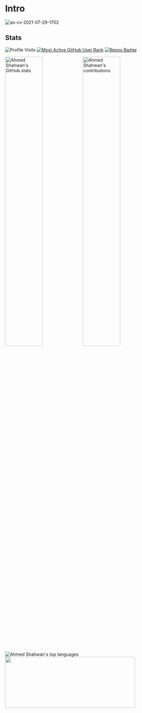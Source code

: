 <!-- # ✨ 👋 -->

# Intro

![as-cv-2021-07-29-1702](https://user-images.githubusercontent.com/6496157/128714131-82c7ea2d-12e1-447b-99a3-5dcfa422fd73.png)

## Stats

![Profile Visits](https://komarev.com/ghpvc/?username=shahwan42) [![Most Active GitHub User Rank](https://en35x4dblo21xhl.m.pipedream.net)](https://commits.top/egypt.html) [![Repos Badge](https://badges.pufler.dev/repos/shahwan42)](https://badges.pufler.dev)

<p>
  <img width="49%" src="https://github-readme-stats.vercel.app/api?username=shahwan42&count_private=true&show_icons=true" alt="Ahmed Shahwan's GitHub stats">
  <img width="49%" src="https://github-readme-streak-stats.herokuapp.com/?user=shahwan42" alt="Ahmed Shahwan's contributions" />
</p>
<p>
  <img src="https://github-readme-stats.vercel.app/api/top-langs/?username=shahwan42&layout=compact" alt="Ahmed Shahwan's top languages">
  <img src ="https://activity-graph.herokuapp.com/graph?username=shahwan42&bg_color=ffffff&color=0400ff&line=0400ff&point=03d3d&area=true&hide_border=true" width="420" height="165">
</p>
  
  
<!--
**shahwan42/shahwan42** is a ✨ _special_ ✨ repository because its `README.md` (this file) appears on your GitHub profile.

Here are some ideas to get you started:

- 🔭 I’m currently working on ...
- 🌱 I’m currently learning ...
- 👯 I’m looking to collaborate on ...
- 🤔 I’m looking for help with ...
- 💬 Ask me about ...
- 📫 How to reach me: ...
- 😄 Pronouns: ...
- ⚡ Fun fact: ...
-->
